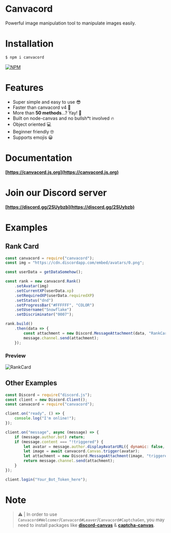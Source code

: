 # Canvacord
Powerful image manipulation tool to manipulate images easily.

# Installation

```sh
$ npm i canvacord
```

[![NPM](https://nodei.co/npm/canvacord.png)](https://nodei.co/npm/canvacord/)

# Features
- Super simple and easy to use 😎
- Faster than canvacord v4 🚀
- More than **50 methods**...? Yay! 🎉
- Built on node-canvas and no bullsh*t involved 🔥
- Object oriented 💻
- Beginner friendly 🤓
- Supports emojis 😀

# Documentation
**[https://canvacord.js.org](https://canvacord.js.org)**

# Join our Discord server
**[https://discord.gg/2SUybzb](https://discord.gg/2SUybzb)**

# Examples
## Rank Card

```js
const canvacord = require("canvacord");
const img = "https://cdn.discordapp.com/embed/avatars/0.png";

const userData = getDataSomehow();

const rank = new canvacord.Rank()
    .setAvatar(img)
    .setCurrentXP(userData.xp)
    .setRequiredXP(userData.requiredXP)
    .setStatus("dnd")
    .setProgressBar("#FFFFFF", "COLOR")
    .setUsername("Snowflake")
    .setDiscriminator("0007");

rank.build()
    .then(data => {
        const attachment = new Discord.MessageAttachment(data, "RankCard.png");
        message.channel.send(attachment);
    });
```

### Preview
![RankCard](https://raw.githubusercontent.com/Snowflake107/canvacord/v5-alpha/test/images/RankCard.png)

## Other Examples

```js
const Discord = require("discord.js");
const client = new Discord.Client();
const canvacord = require("canvacord");

client.on("ready", () => {
    console.log("I'm online!");
});

client.on("message", async (message) => {
    if (message.author.bot) return;
    if (message.content === "!triggered") {
        let avatar = message.author.displayAvatarURL({ dynamic: false, format: 'png' });
        let image = await canvacord.Canvas.trigger(avatar);
        let attachment = new Discord.MessageAttachment(image, "triggered.gif");
        return message.channel.send(attachment);
    }
});

client.login("Your_Bot_Token_here");
```

# Note
> ⚠ | In order to use `Canvacord#Welcomer`/`Canvacord#Leaver`/`Canvacord#CaptchaGen`, you may need to install packages like **[discord-canvas](https://npmjs.com/package/discord-canvas)** & **[captcha-canvas](https://npmjs.com/package/captcha-canvas)**.